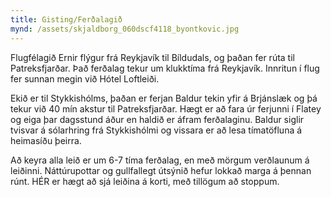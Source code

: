 ```yaml
---
title: Gisting/Ferðalagið
mynd: /assets/skjaldborg_060dscf4118_byontkovic.jpg
---
```

Flugfélagið Ernir flýgur frá Reykjavík til Bíldudals, og þaðan fer rúta til Patreksfjarðar. Það ferðalag tekur um klukktíma frá Reykjavík. Innritun í flug fer sunnan megin við Hótel Loftleiði.

Ekið er til Stykkishólms, þaðan er ferjan Baldur tekin yfir á Brjánslæk og þá tekur við 40 mín akstur til Patreksfjarðar. Hægt er að fara úr ferjunni í Flatey og eiga þar dagsstund áður en haldið er áfram ferðalaginu. Baldur siglir tvisvar á sólarhring frá Stykkishólmi og vissara er að lesa tímatöfluna á heimasíðu þeirra.

Að keyra alla leið er um 6-7 tíma ferðalag, en með mörgum verðlaunum á leiðinni. Náttúrupottar og gullfallegt útsýnið hefur lokkað marga á þennan rúnt. HÉR er hægt að sjá leiðina á korti, með tillögum að stoppum.
